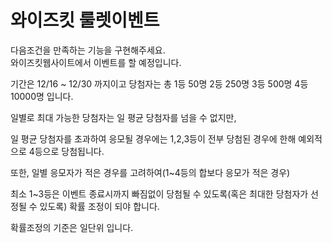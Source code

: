 <h1> 와이즈킷 룰렛이벤트 </h1>

<div>다음조건을 만족하는 기능을 구현해주세요.</div>

<div>와이즈킷웹사이트에서 이벤트를 할 예정입니다.

기간은 12/16 ~ 12/30 까지이고 당첨자는 총 1등 50명 2등 250명 3등 500명 4등 10000명 입니다.

일별로 최대 가능한 당첨자는 일 평균 당첨자를 넘을 수 없지만,

일 평균 당첨자를 초과하여 응모될 경우에는 1,2,3등이 전부 당첨된 경우에 한해 예외적으로 4등으로 당첨됩니다.

또한, 일별 응모자가 적은 경우를 고려하여(1~4등의 합보다 응모가 적은 경우)

최소 1~3등은 이벤트 종료시까지 빠짐없이 당첨될 수 있도록(혹은 최대한 당첨자가 선정될 수 있도록) 확률 조정이 되야 합니다.

확률조정의 기준은 일단위 입니다.</div>
